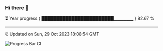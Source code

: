 ### Hi there 👋

⏳ Year progress { ████████████████████████▁▁▁▁▁▁ } 82.67 %

---

⏰ Updated on Sun, 29 Oct 2023 18:08:54 GMT

![Progress Bar CI](https://github.com/Shyam-Makwana/GitHub-Actions-Demo/workflows/Progress%20Bar%20CI/badge.svg)
